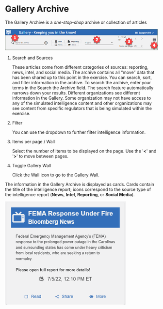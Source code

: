 # Gallery Archive

The Gallery Archive is a *one-stop-shop* archive or collection of articles

![Gallery Archive](../../assets/img/gallery-archive.png)

1. Search and Sources
    
    These articles come from different categories of sources: reporting, news, intel, and social media. The archive contains all “move” data that has been shared up to this point in the exercise. You can search, sort, and filter information in the archive.
    To search the archive, enter your terms in the Search the Archive field. The search feature automatically narrows down your results.
    Different organizations see different information in the Gallery. Some organization may not have access to any of the simulated intelligence content and other organizations may see content from specific regulators that is being simulated within the exercise.
    
2. Filter

    You can use the dropdown to further filter intelligence information.
    
3. Items per page / Wall

    Select the number of items to be displayed on the page. Use the '**<**' and '**>**' to move between pages.
    
4. Toggle Gallery Wall

    Click the Wall icon to go to the Gallery Wall.

The information in the Gallery Archive is displayed as cards. Cards contain the title of the intelligence report; icons correspond to the source type of the intelligence report (**News**, **Intel**, **Reporting**, or **Social Media**).

![Gallery Archive Card](../../assets/img/gallery-archive-card.png)
